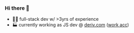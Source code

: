 ### Hi there 👋

- 🧑‍💻 full-stack dev w/ >3yrs of experience
- 🏭 currently working as JS dev @ [deriv.com](deriv.com) ([work acc](https://github.com/rostislav-deriv))
